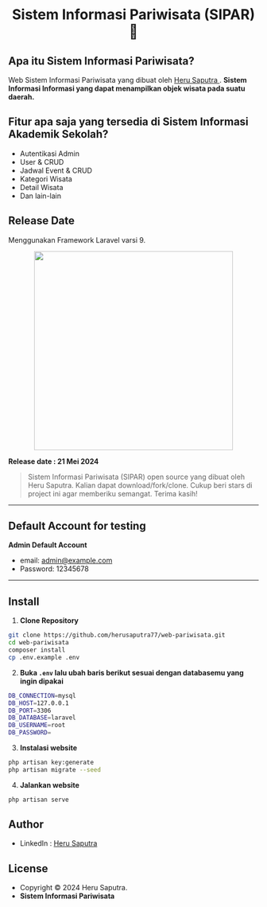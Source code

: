<h1 align="center">Sistem Informasi Pariwisata (SIPAR) 👋</h1>

## Apa itu Sistem Informasi Pariwisata?

Web Sistem Informasi Pariwisata yang dibuat oleh <a href="https://github.com/herusaputra77"> Heru Saputra </a>. **Sistem Informasi Informasi yang dapat menampilkan objek wisata pada suatu daerah.**

## Fitur apa saja yang tersedia di Sistem Informasi Akademik Sekolah?

- Autentikasi Admin
- User & CRUD
- Jadwal Event & CRUD
- Kategori Wisata
- Detail Wisata
- Dan lain-lain

## Release Date
Menggunakan Framework Laravel varsi 9.
<p align="center"><a href="https://laravel.com" target="_blank"><img src="https://raw.githubusercontent.com/laravel/art/master/logo-lockup/5%20SVG/2%20CMYK/1%20Full%20Color/laravel-logolockup-cmyk-red.svg" width="400"></a></p>

**Release date : 21 Mei 2024**

> Sistem Informasi Pariwisata (SIPAR) open source yang dibuat oleh Heru Saputra. Kalian dapat download/fork/clone. Cukup beri stars di project ini agar memberiku semangat. Terima kasih!

---

## Default Account for testing

**Admin Default Account**

- email: admin@example.com
- Password: 12345678

---

## Install

1. **Clone Repository**

```bash
git clone https://github.com/herusaputra77/web-pariwisata.git
cd web-pariwisata
composer install
cp .env.example .env
```

2. **Buka `.env` lalu ubah baris berikut sesuai dengan databasemu yang ingin dipakai**

```bash
DB_CONNECTION=mysql
DB_HOST=127.0.0.1
DB_PORT=3306
DB_DATABASE=laravel
DB_USERNAME=root
DB_PASSWORD=
```

3. **Instalasi website**

```bash
php artisan key:generate
php artisan migrate --seed
```

4. **Jalankan website**

```bash
php artisan serve
```

## Author

- LinkedIn : <a href="https://www.linkedin.com/in/heru-saputra-b99500238/"> Heru Saputra</a>

## License

- Copyright © 2024 Heru Saputra.
- **Sistem Informasi Pariwisata**